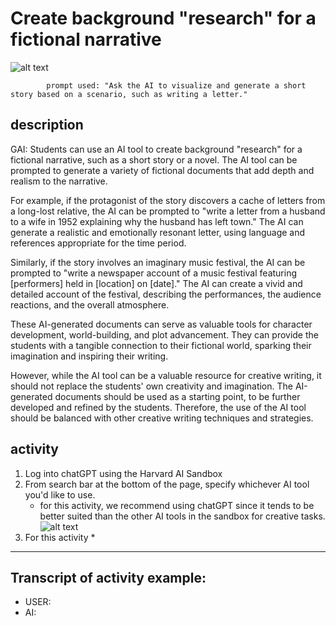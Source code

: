 # Create background "research" for a fictional narrative

![alt text](https://files.slack.com/files-pri/T0HTW3H0V-F060MBV83J9/oue_006.png?pub_secret=c60e25c80b)

            prompt used: "Ask the AI to visualize and generate a short story based on a scenario, such as writing a letter."
            
## description
GAI: Students can use an AI tool to create background "research" for a fictional narrative, such as a short story or a novel. The AI tool can be prompted to generate a variety of fictional documents that add depth and realism to the narrative.

For example, if the protagonist of the story discovers a cache of letters from a long-lost relative, the AI can be prompted to "write a letter from a husband to a wife in 1952 explaining why the husband has left town." The AI can generate a realistic and emotionally resonant letter, using language and references appropriate for the time period.

Similarly, if the story involves an imaginary music festival, the AI can be prompted to "write a newspaper account of a music festival featuring [performers] held in [location] on [date]." The AI can create a vivid and detailed account of the festival, describing the performances, the audience reactions, and the overall atmosphere.

These AI-generated documents can serve as valuable tools for character development, world-building, and plot advancement. They can provide the students with a tangible connection to their fictional world, sparking their imagination and inspiring their writing.

However, while the AI tool can be a valuable resource for creative writing, it should not replace the students' own creativity and imagination. The AI-generated documents should be used as a starting point, to be further developed and refined by the students. Therefore, the use of the AI tool should be balanced with other creative writing techniques and strategies.

## activity
1. Log into chatGPT using the Harvard AI Sandbox
2. From search bar at the bottom of the page, specify whichever AI tool you'd like to use.
    * for this activity, we recommend using chatGPT since it tends to be better suited than the other AI tools in the sandbox for creative tasks.
![alt text](https://files.slack.com/files-pri/T0HTW3H0V-F0612HG51ND/video_to_gif__6_..gif?pub_secret=4e1c91c9ce)
3. For this activity
    * 

---

## Transcript of activity example:

* USER:
* AI: 
